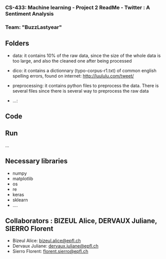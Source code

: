 ### CS-433: Machine learning - Project 2 ReadMe - Twitter : A Sentiment Analysis
### Team: "BuzzLastyear" 

## Folders
* data: it contains 10% of the raw data, since the size of the whole data is too large, and also the cleaned one after being processed
* dico: it contains a dictionnary (typo-corpus-r1.txt) of common english spelling errors, found on internet: http://luululu.com/tweet/
* preprocessing: it contains python files to preprocess the data. There is several files since there is several way to preprocess the raw data
 
* ...:

## Code  


## Run
...

## Necessary libraries
* numpy
* matplotlib
* os
* re
* keras
* sklearn
* ....

## Collaborators : BIZEUL Alice, DERVAUX Juliane, SIERRO Florent
* Bizeul Alice:	 	bizeul.alice@epfl.ch
* Dervaux Juliane:	dervaux.juliane@epfl.ch
* Sierro Florent:	florent.sierro@epfl.ch
